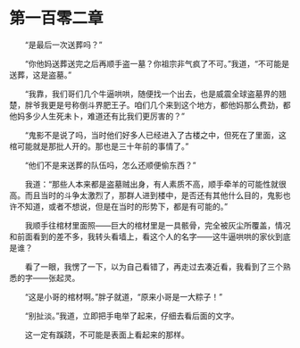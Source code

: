 # 第一百零二章


　　“是最后一次送葬吗？”

　　“你他妈送葬送完之后再顺手盗一墓？你祖宗非气疯了不可。”我道，“不可能是送葬，这是盗墓。”

　　“我靠，我们哥们几个牛逼哄哄，随便找一个出去，也是威震全球盗墓界的翘楚，胖爷我更是号称倒斗界肥王子。咱们几个来到这个地方，都他妈那么费劲，都他妈多少人生死未卜，难道还有比我们更厉害的？”

　　“鬼影不是说了吗，当时他们好多人已经进入了古楼之中，但死在了里面，这棺可能就是那批人开的。那也是三十年前的事情了。”

　　“他们不是来送葬的队伍吗，怎么还顺便偷东西？”

　　我道：“那些人本来都是盗墓贼出身，有人素质不高，顺手牵羊的可能性就很高。而且当时的斗争太激烈了，那群人进到楼中，是否还有其他什么目的，鬼影也许不知道，或者不想说，但是在当时的形势下，都是有可能的。”

　　我顺手往棺材里面照——巨大的棺材里是一具骸骨，完全被灰尘所覆盖，情况和前面看到的差不多，我转头看墙上，看这个人的名字——这牛逼哄哄的家伙到底是谁？

　　看了一眼，我愣了一下，以为自己看错了，再走过去凑近看，我看到了三个熟悉的字——张起灵。

　　“这是小哥的棺材啊。”胖子就道，“原来小哥是一大粽子！”

　　“别扯淡。”我道，立即把手电举了起来，仔细去看后面的文字。

　　这一定有蹊跷，不可能是表面上看起来的那样。


